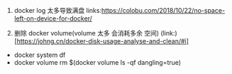 
1. docker log 太多导致满盘
  links:https://colobu.com/2018/10/22/no-space-left-on-device-for-docker/

2. 删除 docker volume(volume 太多 会消耗多余 空间)
(link:) [https://johng.cn/docker-disk-usage-analyse-and-clean/#i] 
-  docker system df 
-  docker volume rm $(docker volume ls -qf dangling=true)

